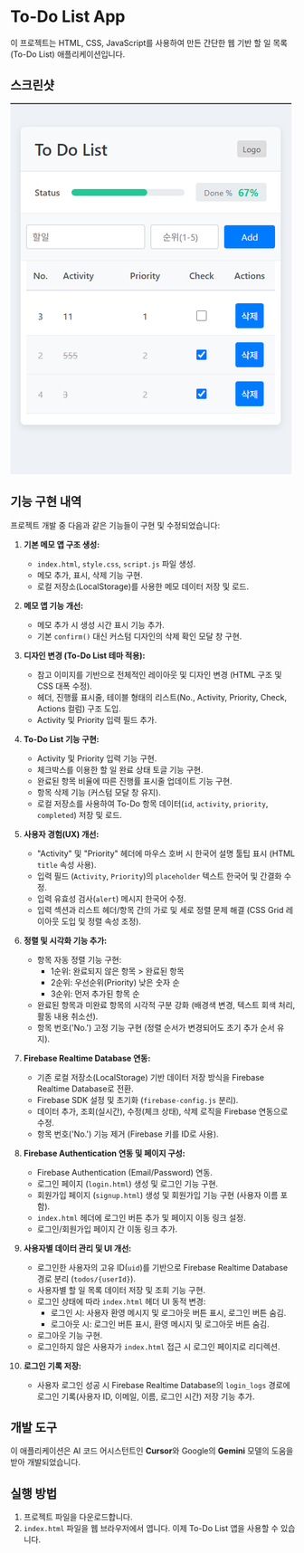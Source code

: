 # To-Do List App

이 프로젝트는 HTML, CSS, JavaScript를 사용하여 만든 간단한 웹 기반 할 일 목록(To-Do List) 애플리케이션입니다.

## 스크린샷

![앱 스크린샷](image.png)

## 기능 구현 내역

프로젝트 개발 중 다음과 같은 기능들이 구현 및 수정되었습니다:

1.  **기본 메모 앱 구조 생성:**
    *   `index.html`, `style.css`, `script.js` 파일 생성.
    *   메모 추가, 표시, 삭제 기능 구현.
    *   로컬 저장소(LocalStorage)를 사용한 메모 데이터 저장 및 로드.

2.  **메모 앱 기능 개선:**
    *   메모 추가 시 생성 시간 표시 기능 추가.
    *   기본 `confirm()` 대신 커스텀 디자인의 삭제 확인 모달 창 구현.

3.  **디자인 변경 (To-Do List 테마 적용):**
    *   참고 이미지를 기반으로 전체적인 레이아웃 및 디자인 변경 (HTML 구조 및 CSS 대폭 수정).
    *   헤더, 진행률 표시줄, 테이블 형태의 리스트(No., Activity, Priority, Check, Actions 컬럼) 구조 도입.
    *   Activity 및 Priority 입력 필드 추가.

4.  **To-Do List 기능 구현:**
    *   Activity 및 Priority 입력 기능 구현.
    *   체크박스를 이용한 할 일 완료 상태 토글 기능 구현.
    *   완료된 항목 비율에 따른 진행률 표시줄 업데이트 기능 구현.
    *   항목 삭제 기능 (커스텀 모달 창 유지).
    *   로컬 저장소를 사용하여 To-Do 항목 데이터(`id`, `activity`, `priority`, `completed`) 저장 및 로드.

5.  **사용자 경험(UX) 개선:**
    *   "Activity" 및 "Priority" 헤더에 마우스 호버 시 한국어 설명 툴팁 표시 (HTML `title` 속성 사용).
    *   입력 필드 (`Activity`, `Priority`)의 `placeholder` 텍스트 한국어 및 간결화 수정.
    *   입력 유효성 검사(`alert`) 메시지 한국어 수정.
    *   입력 섹션과 리스트 헤더/항목 간의 가로 및 세로 정렬 문제 해결 (CSS Grid 레이아웃 도입 및 정렬 속성 조정).

6.  **정렬 및 시각화 기능 추가:**
    *   항목 자동 정렬 기능 구현:
        *   1순위: 완료되지 않은 항목 > 완료된 항목
        *   2순위: 우선순위(Priority) 낮은 숫자 순
        *   3순위: 먼저 추가된 항목 순
    *   완료된 항목과 미완료 항목의 시각적 구분 강화 (배경색 변경, 텍스트 회색 처리, 활동 내용 취소선).
    *   항목 번호('No.') 고정 기능 구현 (정렬 순서가 변경되어도 초기 추가 순서 유지).

7.  **Firebase Realtime Database 연동:**
    *   기존 로컬 저장소(LocalStorage) 기반 데이터 저장 방식을 Firebase Realtime Database로 전환.
    *   Firebase SDK 설정 및 초기화 (`firebase-config.js` 분리).
    *   데이터 추가, 조회(실시간), 수정(체크 상태), 삭제 로직을 Firebase 연동으로 수정.
    *   항목 번호('No.') 기능 제거 (Firebase 키를 ID로 사용).

8.  **Firebase Authentication 연동 및 페이지 구성:**
    *   Firebase Authentication (Email/Password) 연동.
    *   로그인 페이지 (`login.html`) 생성 및 로그인 기능 구현.
    *   회원가입 페이지 (`signup.html`) 생성 및 회원가입 기능 구현 (사용자 이름 포함).
    *   `index.html` 헤더에 로그인 버튼 추가 및 페이지 이동 링크 설정.
    *   로그인/회원가입 페이지 간 이동 링크 추가.

9.  **사용자별 데이터 관리 및 UI 개선:**
    *   로그인한 사용자의 고유 ID(`uid`)를 기반으로 Firebase Realtime Database 경로 분리 (`todos/{userId}`).
    *   사용자별 할 일 목록 데이터 저장 및 조회 기능 구현.
    *   로그인 상태에 따라 `index.html` 헤더 UI 동적 변경:
        *   로그인 시: 사용자 환영 메시지 및 로그아웃 버튼 표시, 로그인 버튼 숨김.
        *   로그아웃 시: 로그인 버튼 표시, 환영 메시지 및 로그아웃 버튼 숨김.
    *   로그아웃 기능 구현.
    *   로그인하지 않은 사용자가 `index.html` 접근 시 로그인 페이지로 리디렉션.

10. **로그인 기록 저장:**
    *   사용자 로그인 성공 시 Firebase Realtime Database의 `login_logs` 경로에 로그인 기록(사용자 ID, 이메일, 이름, 로그인 시간) 저장 기능 추가.

## 개발 도구

이 애플리케이션은 AI 코드 어시스턴트인 **Cursor**와 Google의 **Gemini** 모델의 도움을 받아 개발되었습니다.

## 실행 방법

1.  프로젝트 파일을 다운로드합니다.
2.  `index.html` 파일을 웹 브라우저에서 엽니다.
이제 To-Do List 앱을 사용할 수 있습니다. 